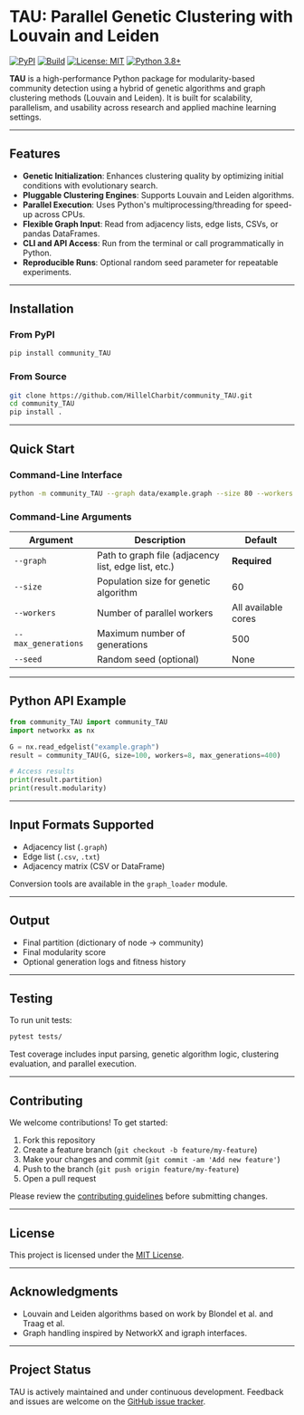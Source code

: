 # TAU: Parallel Genetic Clustering with Louvain and Leiden

[![PyPI](https://img.shields.io/pypi/v/community_TAU.svg)](https://pypi.org/project/community_TAU/)
[![Build](https://github.com/HillelCharbit/community_TAU/actions/workflows/build.yml/badge.svg)](https://github.com/myusername/community_TAU/actions)
[![License: MIT](https://img.shields.io/badge/License-MIT-yellow.svg)](https://opensource.org/licenses/MIT)
[![Python 3.8+](https://img.shields.io/badge/python-3.8+-blue.svg)](https://www.python.org/)

**TAU** is a high-performance Python package for modularity-based community detection using a hybrid of genetic algorithms and graph clustering methods (Louvain and Leiden). It is built for scalability, parallelism, and usability across research and applied machine learning settings.

---

## Features

- **Genetic Initialization**: Enhances clustering quality by optimizing initial conditions with evolutionary search.
- **Pluggable Clustering Engines**: Supports Louvain and Leiden algorithms.
- **Parallel Execution**: Uses Python's multiprocessing/threading for speed-up across CPUs.
- **Flexible Graph Input**: Read from adjacency lists, edge lists, CSVs, or pandas DataFrames.
- **CLI and API Access**: Run from the terminal or call programmatically in Python.
- **Reproducible Runs**: Optional random seed parameter for repeatable experiments.

---

## Installation

### From PyPI

```bash
pip install community_TAU
```

### From Source

```bash
git clone https://github.com/HillelCharbit/community_TAU.git
cd community_TAU
pip install .
```

---

## Quick Start

### Command-Line Interface

```bash
python -m community_TAU --graph data/example.graph --size 80 --workers 4 --max_generations 300
```

### Command-Line Arguments

| Argument           | Description                                           | Default             |
|--------------------|-------------------------------------------------------|---------------------|
| `--graph`          | Path to graph file (adjacency list, edge list, etc.) | **Required**        |
| `--size`           | Population size for genetic algorithm                | 60                  |
| `--workers`        | Number of parallel workers                           | All available cores |
| `--max_generations`| Maximum number of generations                        | 500                 |
| `--seed`           | Random seed (optional)                               | None                |

---

## Python API Example

```python
from community_TAU import community_TAU
import networkx as nx

G = nx.read_edgelist("example.graph")
result = community_TAU(G, size=100, workers=8, max_generations=400)

# Access results
print(result.partition)
print(result.modularity)
```

---

## Input Formats Supported

- Adjacency list (`.graph`)
- Edge list (`.csv`, `.txt`)
- Adjacency matrix (CSV or DataFrame)

Conversion tools are available in the `graph_loader` module.

---

## Output

- Final partition (dictionary of node → community)
- Final modularity score
- Optional generation logs and fitness history

---

## Testing

To run unit tests:

```bash
pytest tests/
```

Test coverage includes input parsing, genetic algorithm logic, clustering evaluation, and parallel execution.

---

## Contributing

We welcome contributions! To get started:

1. Fork this repository
2. Create a feature branch (`git checkout -b feature/my-feature`)
3. Make your changes and commit (`git commit -am 'Add new feature'`)
4. Push to the branch (`git push origin feature/my-feature`)
5. Open a pull request

Please review the [contributing guidelines](CONTRIBUTING.md) before submitting changes.

---

## License

This project is licensed under the [MIT License](https://opensource.org/licenses/MIT).

---

## Acknowledgments

- Louvain and Leiden algorithms based on work by Blondel et al. and Traag et al.
- Graph handling inspired by NetworkX and igraph interfaces.

---

## Project Status

TAU is actively maintained and under continuous development. Feedback and issues are welcome on the [GitHub issue tracker](https://github.com/HillelCharbit/tau/issues).
